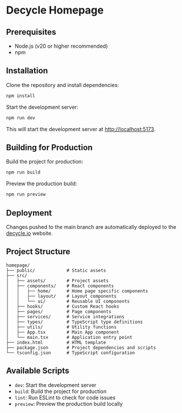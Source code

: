 # Decycle Homepage

## Prerequisites

- Node.js (v20 or higher recommended)
- npm

## Installation

Clone the repository and install dependencies:

```bash
npm install
```

Start the development server:

```bash
npm run dev
```

This will start the development server at [http://localhost:5173](http://localhost:5173).

## Building for Production

Build the project for production:

```bash
npm run build
```

Preview the production build:

```bash
npm run preview
```

## Deployment

Changes pushed to the main branch are automatically deployed to the [decycle.io](https://decycle.io) website.

## Project Structure

```
homepage/
├── public/            # Static assets
├── src/
│   ├── assets/        # Project assets
│   ├── components/    # React components
│   │   ├── home/      # Home page specific components
│   │   ├── layout/    # Layout components
│   │   └── ui/        # Reusable UI components
│   ├── hooks/         # Custom React hooks
│   ├── pages/         # Page components
│   ├── services/      # Service integrations
│   ├── types/         # TypeScript type definitions
│   ├── utils/         # Utility functions
│   ├── App.tsx        # Main App component
│   └── main.tsx       # Application entry point
├── index.html         # HTML template
├── package.json       # Project dependencies and scripts
└── tsconfig.json      # TypeScript configuration
```

## Available Scripts

- `dev`: Start the development server
- `build`: Build the project for production
- `lint`: Run ESLint to check for code issues
- `preview`: Preview the production build locally
